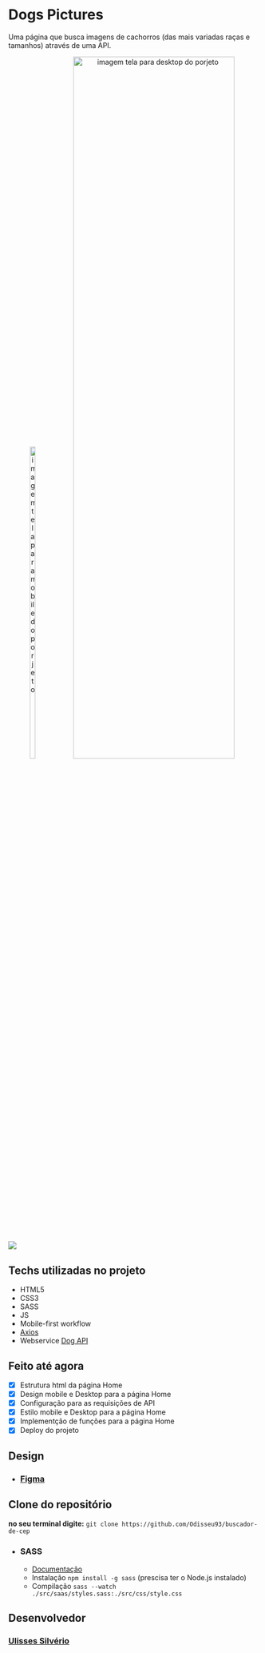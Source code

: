 # Dogs Pictures
Uma página que busca imagens de cachorros (das mais variadas raças e tamanhos) através de uma API.

<div align="center">
<img src="https://i.imgur.com/T8kUjEW.png)" alt="imagem tela para mobile do porjeto" border="0" width=15% height=40% />
<img src="https://i.imgur.com/MF2m5Fy.png" alt="imagem tela para desktop do porjeto" border="0" width=80% height=60% />
</div>

## <img src="http://img.shields.io/static/v1?label=status&message=EM%20DESENVOLVIMENTO&color=orange&style=for-the-badge"/>

## Techs utilizadas no projeto
- HTML5
- CSS3
- SASS
- JS
- Mobile-first workflow
- [Axios](https://axios-http.com/ptbr/docs/intro)
- Webservice [Dog API](https://dog.ceo/dog-api/about)

## Feito até agora
- [X] Estrutura html da página Home
- [X] Design mobile e Desktop para a página Home
- [X] Configuração para as requisições de API
- [X] Estilo mobile e Desktop para a página Home
- [X] Implementção de funções para a página Home
- [X] Deploy do projeto

## Design
- ### [Figma](https://www.figma.com/file/l4pQQJx2Zv0Vz3VA0QM3ZO/Dog-Pictures?node-id=8%3A2) 

## Clone do repositório
**no seu terminal digite:**
` git clone https://github.com/Odisseu93/buscador-de-cep `

- ### SASS
  - [Documentação](https://sass-lang.com/)
  - Instalação `npm install -g sass` (prescisa ter o Node.js instalado)
  - Compilação `sass --watch ./src/saas/styles.sass:./src/css/style.css`


## Desenvolvedor 
 ### [Ulisses Silvério](https://github.com/Odisseu93)
